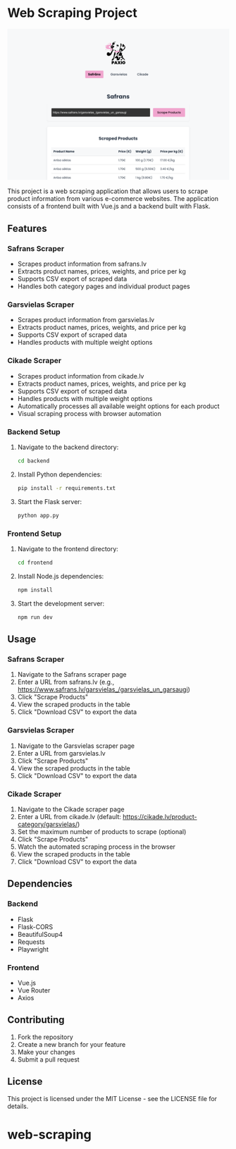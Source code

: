 # Web Scraping Project

![Paxio](frontend/src/assets/paxio.png)

This project is a web scraping application that allows users to scrape product information from various e-commerce websites. The application consists of a frontend built with Vue.js and a backend built with Flask.

## Features

### Safrans Scraper

- Scrapes product information from safrans.lv
- Extracts product names, prices, weights, and price per kg
- Supports CSV export of scraped data
- Handles both category pages and individual product pages

### Garsvielas Scraper

- Scrapes product information from garsvielas.lv
- Extracts product names, prices, weights, and price per kg
- Supports CSV export of scraped data
- Handles products with multiple weight options

### Cikade Scraper

- Scrapes product information from cikade.lv
- Extracts product names, prices, weights, and price per kg
- Supports CSV export of scraped data
- Handles products with multiple weight options
- Automatically processes all available weight options for each product
- Visual scraping process with browser automation

### Backend Setup

1. Navigate to the backend directory:

   ```bash
   cd backend
   ```

2. Install Python dependencies:

   ```bash
   pip install -r requirements.txt
   ```

3. Start the Flask server:
   ```bash
   python app.py
   ```

### Frontend Setup

1. Navigate to the frontend directory:

   ```bash
   cd frontend
   ```

2. Install Node.js dependencies:

   ```bash
   npm install
   ```

3. Start the development server:
   ```bash
   npm run dev
   ```

## Usage

### Safrans Scraper

1. Navigate to the Safrans scraper page
2. Enter a URL from safrans.lv (e.g., https://www.safrans.lv/garsvielas_/garsvielas_un_garsaugi)
3. Click "Scrape Products"
4. View the scraped products in the table
5. Click "Download CSV" to export the data

### Garsvielas Scraper

1. Navigate to the Garsvielas scraper page
2. Enter a URL from garsvielas.lv
3. Click "Scrape Products"
4. View the scraped products in the table
5. Click "Download CSV" to export the data

### Cikade Scraper

1. Navigate to the Cikade scraper page
2. Enter a URL from cikade.lv (default: https://cikade.lv/product-category/garsvielas/)
3. Set the maximum number of products to scrape (optional)
4. Click "Scrape Products"
5. Watch the automated scraping process in the browser
6. View the scraped products in the table
7. Click "Download CSV" to export the data

## Dependencies

### Backend

- Flask
- Flask-CORS
- BeautifulSoup4
- Requests
- Playwright

### Frontend

- Vue.js
- Vue Router
- Axios

## Contributing

1. Fork the repository
2. Create a new branch for your feature
3. Make your changes
4. Submit a pull request

## License

This project is licensed under the MIT License - see the LICENSE file for details.

# web-scraping
